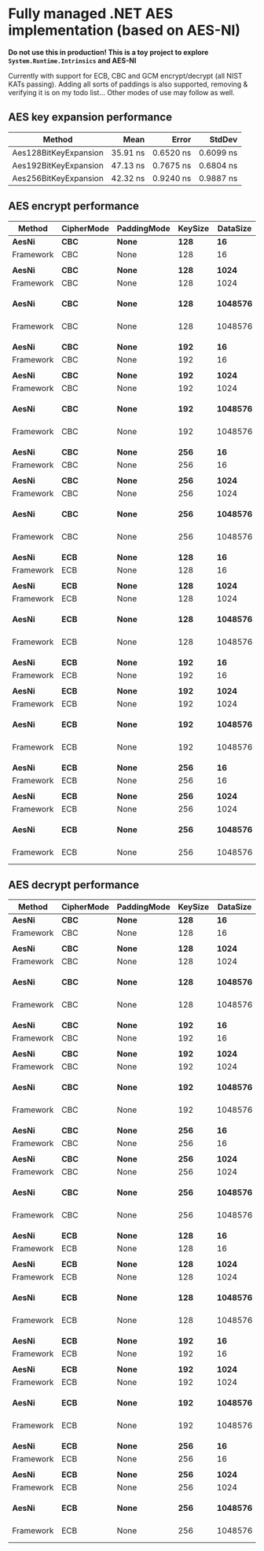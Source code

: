 # Fully managed .NET AES implementation (based on AES-NI)

**Do not use this in production! This is a toy project to explore `System.Runtime.Intrinsics` and AES-NI**

Currently with support for ECB, CBC and GCM encrypt/decrypt (all NIST KATs passing). 
Adding all sorts of paddings is also supported, removing & verifying it is on my todo list...
Other modes of use may follow as well.

## AES key expansion performance

|                Method |     Mean |     Error |    StdDev |
|---------------------- |---------:|----------:|----------:|
| Aes128BitKeyExpansion | 35.91 ns | 0.6520 ns | 0.6099 ns |
| Aes192BitKeyExpansion | 47.13 ns | 0.7675 ns | 0.6804 ns |
| Aes256BitKeyExpansion | 42.32 ns | 0.9240 ns | 0.9887 ns |

## AES encrypt performance

|    Method | CipherMode | PaddingMode | KeySize | DataSize |            Mean |         Error |        StdDev | Ratio |
|---------- |----------- |------------ |-------- |--------- |----------------:|--------------:|--------------:|------:|
|     **AesNi** |        **CBC** |        **None** |     **128** |       **16** |        **54.14 ns** |     **0.1514 ns** |     **0.1416 ns** |  **0.66** |
| Framework |        CBC |        None |     128 |       16 |        81.48 ns |     0.4009 ns |     0.3554 ns |  1.00 |
|           |            |             |         |          |                 |               |               |       |
|     **AesNi** |        **CBC** |        **None** |     **128** |     **1024** |       **905.53 ns** |     **0.7135 ns** |     **0.6674 ns** |  **1.18** |
| Framework |        CBC |        None |     128 |     1024 |       769.19 ns |     2.2911 ns |     2.1431 ns |  1.00 |
|           |            |             |         |          |                 |               |               |       |
|     **AesNi** |        **CBC** |        **None** |     **128** |  **1048576** |   **860,640.48 ns** | **2,227.3371 ns** | **2,083.4525 ns** |  **1.15** |
| Framework |        CBC |        None |     128 |  1048576 |   750,397.90 ns |   790.3225 ns |   739.2682 ns |  1.00 |
|           |            |             |         |          |                 |               |               |       |
|     **AesNi** |        **CBC** |        **None** |     **192** |       **16** |        **59.60 ns** |     **0.1091 ns** |     **0.0911 ns** |  **0.70** |
| Framework |        CBC |        None |     192 |       16 |        84.92 ns |     0.1918 ns |     0.1794 ns |  1.00 |
|           |            |             |         |          |                 |               |               |       |
|     **AesNi** |        **CBC** |        **None** |     **192** |     **1024** |     **1,013.01 ns** |     **2.6764 ns** |     **2.5035 ns** |  **1.08** |
| Framework |        CBC |        None |     192 |     1024 |       935.30 ns |     2.6766 ns |     2.5037 ns |  1.00 |
|           |            |             |         |          |                 |               |               |       |
|     **AesNi** |        **CBC** |        **None** |     **192** |  **1048576** | **1,017,828.74 ns** | **3,989.6438 ns** | **3,536.7153 ns** |  **1.14** |
| Framework |        CBC |        None |     192 |  1048576 |   891,961.83 ns | 1,076.3172 ns | 1,006.7878 ns |  1.00 |
|           |            |             |         |          |                 |               |               |       |
|     **AesNi** |        **CBC** |        **None** |     **256** |       **16** |        **63.32 ns** |     **0.2041 ns** |     **0.1909 ns** |  **0.78** |
| Framework |        CBC |        None |     256 |       16 |        80.98 ns |     0.7079 ns |     0.6621 ns |  1.00 |
|           |            |             |         |          |                 |               |               |       |
|     **AesNi** |        **CBC** |        **None** |     **256** |     **1024** |     **1,153.19 ns** |     **3.4437 ns** |     **3.0528 ns** |  **1.27** |
| Framework |        CBC |        None |     256 |     1024 |       907.08 ns |     2.1722 ns |     2.0318 ns |  1.00 |
|           |            |             |         |          |                 |               |               |       |
|     **AesNi** |        **CBC** |        **None** |     **256** |  **1048576** | **1,167,788.83 ns** | **1,769.0211 ns** | **1,654.7434 ns** |  **1.31** |
| Framework |        CBC |        None |     256 |  1048576 |   893,367.08 ns | 1,135.6231 ns | 1,062.2626 ns |  1.00 |
|           |            |             |         |          |                 |               |               |       |
|     **AesNi** |        **ECB** |        **None** |     **128** |       **16** |        **52.78 ns** |     **0.1274 ns** |     **0.1191 ns** |  **0.67** |
| Framework |        ECB |        None |     128 |       16 |        79.01 ns |     0.3803 ns |     0.3557 ns |  1.00 |
|           |            |             |         |          |                 |               |               |       |
|     **AesNi** |        **ECB** |        **None** |     **128** |     **1024** |       **137.93 ns** |     **0.3078 ns** |     **0.2729 ns** |  **0.80** |
| Framework |        ECB |        None |     128 |     1024 |       173.33 ns |     0.4021 ns |     0.3762 ns |  1.00 |
|           |            |             |         |          |                 |               |               |       |
|     **AesNi** |        **ECB** |        **None** |     **128** |  **1048576** |   **103,537.19 ns** |   **348.9570 ns** |   **326.4146 ns** |  **1.04** |
| Framework |        ECB |        None |     128 |  1048576 |    99,377.52 ns |   115.0458 ns |   107.6139 ns |  1.00 |
|           |            |             |         |          |                 |               |               |       |
|     **AesNi** |        **ECB** |        **None** |     **192** |       **16** |        **61.62 ns** |     **0.0697 ns** |     **0.0652 ns** |  **0.79** |
| Framework |        ECB |        None |     192 |       16 |        77.93 ns |     0.4503 ns |     0.4212 ns |  1.00 |
|           |            |             |         |          |                 |               |               |       |
|     **AesNi** |        **ECB** |        **None** |     **192** |     **1024** |       **163.30 ns** |     **0.4965 ns** |     **0.4402 ns** |  **0.84** |
| Framework |        ECB |        None |     192 |     1024 |       195.43 ns |     1.4095 ns |     1.3184 ns |  1.00 |
|           |            |             |         |          |                 |               |               |       |
|     **AesNi** |        **ECB** |        **None** |     **192** |  **1048576** |   **117,754.51 ns** |   **244.1254 ns** |   **228.3550 ns** |  **1.02** |
| Framework |        ECB |        None |     192 |  1048576 |   115,159.52 ns |   215.7692 ns |   201.8307 ns |  1.00 |
|           |            |             |         |          |                 |               |               |       |
|     **AesNi** |        **ECB** |        **None** |     **256** |       **16** |        **60.43 ns** |     **0.2084 ns** |     **0.1949 ns** |  **0.69** |
| Framework |        ECB |        None |     256 |       16 |        87.90 ns |     0.5672 ns |     0.5306 ns |  1.00 |
|           |            |             |         |          |                 |               |               |       |
|     **AesNi** |        **ECB** |        **None** |     **256** |     **1024** |       **187.20 ns** |     **0.2454 ns** |     **0.2296 ns** |  **0.93** |
| Framework |        ECB |        None |     256 |     1024 |       201.62 ns |     1.5318 ns |     1.4329 ns |  1.00 |
|           |            |             |         |          |                 |               |               |       |
|     **AesNi** |        **ECB** |        **None** |     **256** |  **1048576** |   **139,114.06 ns** |   **203.8322 ns** |   **190.6648 ns** |  **1.20** |
| Framework |        ECB |        None |     256 |  1048576 |   115,595.62 ns | 1,022.2509 ns |   956.2141 ns |  1.00 |

## AES decrypt performance

|    Method | CipherMode | PaddingMode | KeySize | DataSize |          Mean |         Error |        StdDev | Ratio |
|---------- |----------- |------------ |-------- |--------- |--------------:|--------------:|--------------:|------:|
|     **AesNi** |        **CBC** |        **None** |     **128** |       **16** |      **43.73 ns** |     **0.0535 ns** |     **0.0500 ns** |  **0.48** |
| Framework |        CBC |        None |     128 |       16 |      90.77 ns |     0.8170 ns |     0.7242 ns |  1.00 |
|           |            |             |         |          |               |               |               |       |
|     **AesNi** |        **CBC** |        **None** |     **128** |     **1024** |     **145.47 ns** |     **1.0123 ns** |     **0.8453 ns** |  **0.75** |
| Framework |        CBC |        None |     128 |     1024 |     194.71 ns |     0.5619 ns |     0.4981 ns |  1.00 |
|           |            |             |         |          |               |               |               |       |
|     **AesNi** |        **CBC** |        **None** |     **128** |  **1048576** | **113,914.12 ns** |   **140.6300 ns** |   **131.5454 ns** |  **1.01** |
| Framework |        CBC |        None |     128 |  1048576 | 113,073.21 ns |   414.6260 ns |   346.2315 ns |  1.00 |
|           |            |             |         |          |               |               |               |       |
|     **AesNi** |        **CBC** |        **None** |     **192** |       **16** |      **47.62 ns** |     **0.2948 ns** |     **0.2614 ns** |  **0.49** |
| Framework |        CBC |        None |     192 |       16 |      97.73 ns |     0.2251 ns |     0.1758 ns |  1.00 |
|           |            |             |         |          |               |               |               |       |
|     **AesNi** |        **CBC** |        **None** |     **192** |     **1024** |     **168.84 ns** |     **0.1239 ns** |     **0.1035 ns** |  **0.76** |
| Framework |        CBC |        None |     192 |     1024 |     223.52 ns |     1.4852 ns |     1.3892 ns |  1.00 |
|           |            |             |         |          |               |               |               |       |
|     **AesNi** |        **CBC** |        **None** |     **192** |  **1048576** | **130,108.49 ns** |   **161.2990 ns** |   **150.8791 ns** |  **0.98** |
| Framework |        CBC |        None |     192 |  1048576 | 132,629.49 ns |   341.9665 ns |   266.9849 ns |  1.00 |
|           |            |             |         |          |               |               |               |       |
|     **AesNi** |        **CBC** |        **None** |     **256** |       **16** |      **48.32 ns** |     **0.3912 ns** |     **0.3468 ns** |  **0.53** |
| Framework |        CBC |        None |     256 |       16 |      91.87 ns |     0.3842 ns |     0.3594 ns |  1.00 |
|           |            |             |         |          |               |               |               |       |
|     **AesNi** |        **CBC** |        **None** |     **256** |     **1024** |     **185.43 ns** |     **0.5482 ns** |     **0.5128 ns** |  **0.85** |
| Framework |        CBC |        None |     256 |     1024 |     217.41 ns |     0.8382 ns |     0.7430 ns |  1.00 |
|           |            |             |         |          |               |               |               |       |
|     **AesNi** |        **CBC** |        **None** |     **256** |  **1048576** | **152,047.83 ns** |   **815.8482 ns** |   **681.2702 ns** |  **1.16** |
| Framework |        CBC |        None |     256 |  1048576 | 131,606.89 ns |   313.9922 ns |   293.7085 ns |  1.00 |
|           |            |             |         |          |               |               |               |       |
|     **AesNi** |        **ECB** |        **None** |     **128** |       **16** |      **39.51 ns** |     **0.6943 ns** |     **0.6155 ns** |  **0.49** |
| Framework |        ECB |        None |     128 |       16 |      81.30 ns |     0.1341 ns |     0.1255 ns |  1.00 |
|           |            |             |         |          |               |               |               |       |
|     **AesNi** |        **ECB** |        **None** |     **128** |     **1024** |     **125.90 ns** |     **0.4105 ns** |     **0.3428 ns** |  **0.36** |
| Framework |        ECB |        None |     128 |     1024 |     346.04 ns |     3.7404 ns |     3.1234 ns |  1.00 |
|           |            |             |         |          |               |               |               |       |
|     **AesNi** |        **ECB** |        **None** |     **128** |  **1048576** | **102,197.59 ns** |   **675.1326 ns** |   **631.5194 ns** |  **0.39** |
| Framework |        ECB |        None |     128 |  1048576 | 261,232.28 ns | 3,116.7811 ns | 2,915.4390 ns |  1.00 |
|           |            |             |         |          |               |               |               |       |
|     **AesNi** |        **ECB** |        **None** |     **192** |       **16** |      **44.97 ns** |     **0.3073 ns** |     **0.2874 ns** |  **0.54** |
| Framework |        ECB |        None |     192 |       16 |      82.58 ns |     0.2941 ns |     0.2751 ns |  1.00 |
|           |            |             |         |          |               |               |               |       |
|     **AesNi** |        **ECB** |        **None** |     **192** |     **1024** |     **145.97 ns** |     **0.5833 ns** |     **0.4870 ns** |  **0.42** |
| Framework |        ECB |        None |     192 |     1024 |     349.21 ns |     0.5379 ns |     0.4768 ns |  1.00 |
|           |            |             |         |          |               |               |               |       |
|     **AesNi** |        **ECB** |        **None** |     **192** |  **1048576** | **121,338.06 ns** | **1,527.1613 ns** | **1,428.5076 ns** |  **0.44** |
| Framework |        ECB |        None |     192 |  1048576 | 274,398.39 ns |   362.5910 ns |   339.1678 ns |  1.00 |
|           |            |             |         |          |               |               |               |       |
|     **AesNi** |        **ECB** |        **None** |     **256** |       **16** |      **44.71 ns** |     **0.3569 ns** |     **0.3338 ns** |  **0.55** |
| Framework |        ECB |        None |     256 |       16 |      82.00 ns |     0.3009 ns |     0.2349 ns |  1.00 |
|           |            |             |         |          |               |               |               |       |
|     **AesNi** |        **ECB** |        **None** |     **256** |     **1024** |     **162.33 ns** |     **0.7677 ns** |     **0.7181 ns** |  **0.47** |
| Framework |        ECB |        None |     256 |     1024 |     346.63 ns |     1.6859 ns |     1.5770 ns |  1.00 |
|           |            |             |         |          |               |               |               |       |
|     **AesNi** |        **ECB** |        **None** |     **256** |  **1048576** | **136,829.73 ns** |   **392.4239 ns** |   **306.3788 ns** |  **0.52** |
| Framework |        ECB |        None |     256 |  1048576 | 264,079.89 ns | 1,255.7255 ns | 1,174.6064 ns |  1.00 |
